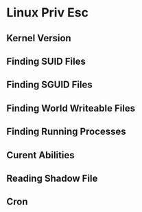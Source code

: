 # Linux Priv Esc



## Kernel Version



## Finding SUID Files



## Finding SGUID Files



## Finding World Writeable Files



## Finding Running Processes 



## Curent Abilities 



## Reading Shadow File



## Cron 